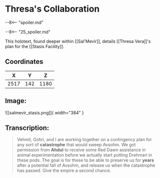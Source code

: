 # Thresa's Collaboration

--8<-- "spoiler.md"

--8<-- "25_spoiler.md"

This holotext, found deeper within [[Sal'Mevir]], details [[Thresa Vera]]'s plan for the [[Stasis Facility]].

## Coordinates
| **X** | **Y** | **Z** |
| :---: | :---: | :---: |
| 2517 |  142  | 1180 |

## Image:

![[salmevir_stasis.png]]{ width="384" }

## Transcription:
> Vehmil, Gohri, and I are working together on a contingency plan for any sort of **catastrophe** that would sweep Avsohm. We got permission from **Ahdul** to receive some Red Dawn assistance in animal experimentation before we actually start putting Drehmari in these pods. The goal is for these to be able to preserve us for **years** after a potential fall of Avsohm, and release us when the catastrophe has passed. Give the empire a second chance.
